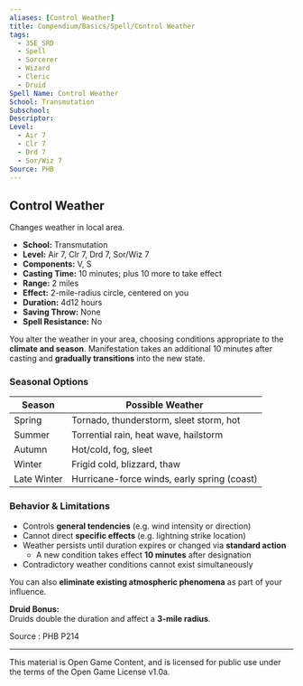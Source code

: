 ```yaml
---
aliases: [Control Weather]
title: Compendium/Basics/Spell/Control Weather
tags:
  - 35E_SRD
  - Spell
  - Sorcerer
  - Wizard
  - Cleric
  - Druid
Spell Name: Control Weather
School: Transmutation
Subschool: 
Descriptor: 
Level:
  - Air 7
  - Clr 7
  - Drd 7
  - Sor/Wiz 7
Source: PHB
---
```


## Control Weather

Changes weather in local area.

* **School:** Transmutation  
* **Level:** Air 7, Clr 7, Drd 7, Sor/Wiz 7  
* **Components:** V, S  
* **Casting Time:** 10 minutes; plus 10 more to take effect  
* **Range:** 2 miles  
* **Effect:** 2-mile-radius circle, centered on you  
* **Duration:** 4d12 hours  
* **Saving Throw:** None  
* **Spell Resistance:** No

You alter the weather in your area, choosing conditions appropriate to the **climate and season**. Manifestation takes an additional 10 minutes after casting and **gradually transitions** into the new state.

### Seasonal Options

| Season       | Possible Weather                            |
|--------------|---------------------------------------------|
| Spring       | Tornado, thunderstorm, sleet storm, hot     |
| Summer       | Torrential rain, heat wave, hailstorm       |
| Autumn       | Hot/cold, fog, sleet                        |
| Winter       | Frigid cold, blizzard, thaw                 |
| Late Winter  | Hurricane-force winds, early spring (coast) |

### Behavior & Limitations

- Controls **general tendencies** (e.g. wind intensity or direction)
- Cannot direct **specific effects** (e.g. lightning strike location)
- Weather persists until duration expires or changed via **standard action**
  - A new condition takes effect **10 minutes** after designation
- Contradictory weather conditions cannot exist simultaneously

You can also **eliminate existing atmospheric phenomena** as part of your influence.

**Druid Bonus:**  
Druids double the duration and affect a **3-mile radius**.

Source : PHB P214

---

This material is Open Game Content, and is licensed for public use under  
the terms of the Open Game License v1.0a.
